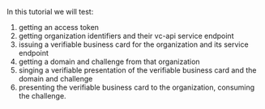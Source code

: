 In this tutorial we will test:

1. getting an access token
1. getting organization identifiers and their vc-api service endpoint
1. issuing a verifiable business card for the organization and its service endpoint
1. getting a domain and challenge from that organization
1. singing a verifiable presentation of the verifiable business card and the domain and challenge
1. presenting the verifiable business card to the organization, consuming the challenge.
